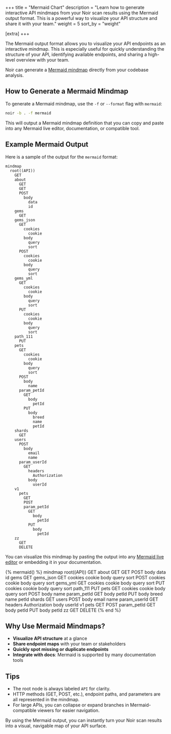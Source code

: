 +++
title = "Mermaid Chart"
description = "Learn how to generate interactive API mindmaps from your Noir scan results using the Mermaid output format. This is a powerful way to visualize your API structure and share it with your team."
weight = 5
sort_by = "weight"

[extra]
+++

The Mermaid output format allows you to visualize your API endpoints as an interactive mindmap. This is especially useful for quickly understanding the structure of your API, identifying available endpoints, and sharing a high-level overview with your team.

Noir can generate a [Mermaid mindmap](https://mermaid-js.github.io/mermaid/#/mindmap) directly from your codebase analysis.

## How to Generate a Mermaid Mindmap

To generate a Mermaid mindmap, use the `-f` or `--format` flag with `mermaid`:

```bash
noir -b . -f mermaid
```

This will output a Mermaid mindmap definition that you can copy and paste into any Mermaid live editor, documentation, or compatible tool.

## Example Mermaid Output

Here is a sample of the output for the `mermaid` format:

```
mindmap
  root((API))
    GET
    about
      GET
      GET
      POST
        body
          data
          id
    gems
      GET
    gems_json
      GET
        cookies
          cookie
        body
          query
          sort
      POST
        cookies
          cookie
        body
          query
          sort
    gems_yml
      GET
        cookies
          cookie
        body
          query
          sort
      PUT
        cookies
          cookie
        body
          query
          sort
    path_111
      PUT
    pets
      GET
        cookies
          cookie
        body
          query
          sort
      POST
        body
          name
      param_petId
        GET
          body
            petId
        PUT
          body
            breed
            name
            petId
    shards
      GET
    users
      POST
        body
          email
          name
      param_userId
        GET
          headers
            Authorization
          body
            userId
    v1
      pets
        GET
        POST
        param_petId
          GET
            body
              petId
          PUT
            body
              petId
    zz
      GET
      DELETE
```

You can visualize this mindmap by pasting the output into any [Mermaid live editor](https://mermaid.live/) or embedding it in your documentation.

{% mermaid() %}
mindmap
  root((API))
    GET
    about
      GET
      GET
      POST
        body
          data
          id
    gems
      GET
    gems_json
      GET
        cookies
          cookie
        body
          query
          sort
      POST
        cookies
          cookie
        body
          query
          sort
    gems_yml
      GET
        cookies
          cookie
        body
          query
          sort
      PUT
        cookies
          cookie
        body
          query
          sort
    path_111
      PUT
    pets
      GET
        cookies
          cookie
        body
          query
          sort
      POST
        body
          name
      param_petId
        GET
          body
            petId
        PUT
          body
            breed
            name
            petId
    shards
      GET
    users
      POST
        body
          email
          name
      param_userId
        GET
          headers
            Authorization
          body
            userId
    v1
      pets
        GET
        POST
        param_petId
          GET
            body
              petId
          PUT
            body
              petId
    zz
      GET
      DELETE
{% end %}

## Why Use Mermaid Mindmaps?

- **Visualize API structure** at a glance
- **Share endpoint maps** with your team or stakeholders
- **Quickly spot missing or duplicate endpoints**
- **Integrate with docs**: Mermaid is supported by many documentation tools

## Tips

- The root node is always labeled `API` for clarity.
- HTTP methods (GET, POST, etc.), endpoint paths, and parameters are all represented in the mindmap.
- For large APIs, you can collapse or expand branches in Mermaid-compatible viewers for easier navigation.

By using the Mermaid output, you can instantly turn your Noir scan results into a visual, navigable map of your API surface.
